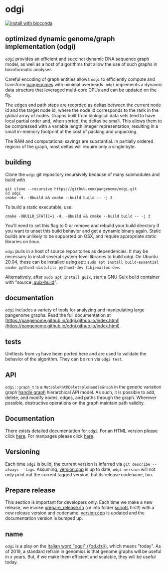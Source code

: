 # odgi

[![install with bioconda](https://img.shields.io/badge/install%20with-bioconda-brightgreen.svg?style=flat)](http://bioconda.github.io/recipes/odgi/README.html)

## optimized dynamic genome/graph implementation (odgi)

`odgi` provides an efficient and succinct dynamic DNA sequence graph model, as well as a host of algorithms that allow the use of such graphs in bioinformatic analyses.

Careful encoding of graph entities allows `odgi` to efficiently compute and transform [pangenomes](https://pangenome.github.io/) with minimal overheads.  `odgi` implements a dynamic data structure that leveraged multi-core CPUs and can be updated on the fly.

The edges and path steps are recorded as deltas between the current node id and the target node id, where the node id corresponds to the rank in the global array of nodes.
Graphs built from biological data sets tend to have local partial order and, when sorted, the deltas be small.
This allows them to be compressed with a variable length integer representation, resulting in a small in-memory footprint at the cost of packing and unpacking.

The RAM and computational savings are substantial.  In partially ordered regions of the graph, most deltas will require only a single byte.

## building

Clone the `odgi` git repository recursively because of many submodules and build with

```
git clone --recursive https://github.com/pangenome/odgi.git
cd odgi
cmake -H. -Bbuild && cmake --build build -- -j 3
```

To build a static executable, use:

```
cmake -DBUILD_STATIC=1 -H. -Bbuild && cmake --build build -- -j 3
```

You'll need to set this flag to 0 or remove and rebuild your build directory if you want to unset this build behavior and get a dynamic binary again.
Static builds are unlikely to be supported on OSX, and require appropriate static libraries on linux.

`odgi` pulls in a host of source repositories as dependencies. It may be necessary to install several system-level libraries to build odgi.
 On Ubuntu 20.04, these can be installed using apt: `sudo apt install build-essential cmake python3-distutils python3-dev libjemalloc-dev`.

Alternatively, after `sudo apt install guix`, start a GNU Guix build container with "source [.guix-build](./.guix-build)".

## documentation

`odgi` includes a variety of tools for analyzing and manipulating large pangenome graphs.
Read the full documentation at [https://pangenome.github.io/odgi.github.io/index.html](https://pangenome.github.io/odgi.github.io/index.html).

## tests

Unittests from `vg` have been ported here and are used to validate the behavior of the algorithm.
They can be run via `odgi test`.

## API

`odgi::graph_t` is a `MutablePathDeletableHandleGraph` in the generic variation graph [handle graph](https://github.com/vgteam/libhandlegraph) hierarchical API model.
As such, it is possible to add, delete, and modify nodes, edges, and paths through the graph.
Wherever possible, destructive operations on the graph maintain path validity.

## Documentation
There exists detailed documentation for `odgi`. For an HTML version please click [here](./docs/asciidocs/odgi_docs.html).
For manpages please click [here](./docs/asciidocs/man).

## Versioning
Each time `odgi` is build, the current version is inferred via `git describe --always --tags`. Assuming, [version.cpp](./src/version.cpp)
is up to date, `odgi version` will not only print out the current tagged version, but its release codename, too.

## Prepare release
This section is important for developers only. Each time we make a new release, we invoke [prepare_release.sh](./scripts/prepare_release.sh) (`cd` into folder [scripts](./scripts) first!)
with a new release version and codename. [version.cpp](./src/version.cpp) is updated and the documentation version is bumped up.

## name

`odgi` is a play on the [Italian word "oggi" (/ˈɔd.dʒi/)](https://en.wiktionary.org/wiki/oggi), which means "today".
As of 2019, a standard refrain in genomics is that genome graphs will be useful in _x_ years.
But, if we make them efficient and scalable, they will be useful today.
